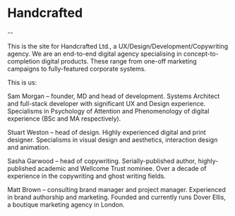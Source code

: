 # Handcrafted

--

This is the site for Handcrafted Ltd., a UX/Design/Development/Copywriting agency. We are an end-to-end digital agency specialising in concept-to-completion digital products. These range from one-off marketing campaigns to fully-featured corporate systems.

This is us:

Sam Morgan – founder, MD and head of development. Systems Architect and full-stack developer with significant UX and Design experience. Specialisms in Psychology of Attention and Phenomenology of digital experience (BSc and MA respectively).

Stuart Weston – head of design. Highly experienced digital and print designer. Specialisms in visual design and aesthetics, interaction design and animation.

Sasha Garwood – head of copywriting. Serially-published author, highly-published academic and Wellcome Trust nominee. Over a decade of experience in the copywriting and ghost writing fields.

Matt Brown – consulting brand manager and project manager. Experienced in brand authorship and marketing. Founded and currently runs Dover Ellis, a boutique marketing agency in London.
